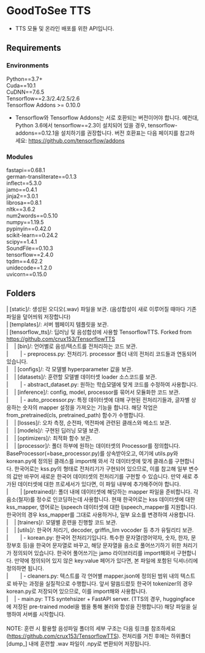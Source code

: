 # GoodToSee TTS

- TTS 모듈 및 온라인 배포를 위한 API입니다.

## Requirements
### Environments
Python==3.7+<br>
Cuda==10.1<br>
CuDNN==7.6.5<br>
Tensorflow==2.3/2.4/2.5/2.6<br>
Tensorflow Addons >= 0.10.0<br>

* Tensorflow와 Tensorflow Addons는 서로 호환되는 버전이어야 합니다. 예컨대, Python 3.6에서 tensorflow==2.3이 설치되어 있을 경우, tensorflow-addons==0.12.1을 설치하기를 권장합니다. 버전 호환표는 다음 페이지를 참고하세요: https://github.com/tensorflow/addons<br>

### Modules
fastapi==0.68.1<br>
german-transliterate==0.1.3<br>
inflect==5.3.0<br>
jamo==0.4.1<br>
jinja2==3.0.1<br>
librosa==0.8.1<br>
nltk==3.6.2<br>
num2words==0.5.10<br>
numpy==1.19.5<br>
pypinyin==0.42.0<br>
scikit-learn==0.24.2<br>
scipy==1.4.1<br>
SoundFile==0.10.3<br>
tensorflow==2.4.0<br>
tqdm==4.62.2<br>
unidecode==1.2.0<br>
uvicorn==0.15.0<br>

## Folders
| [static]/: 생성된 오디오(.wav) 파일을 보관. (음성합성이 새로 이루어질 때마다 기존 파일을 덮어씌워 저장합니다)<br>
| [templates]/: 서버 웹페이지 템플릿을 보관.<br>
| [tensorflow_tts]/: 딥러닝 및 음성합성에 사용할 TensorflowTTS. Forked from https://github.com/crux153/TensorflowTTS<br>
|&nbsp;&nbsp;&nbsp;&nbsp;| [bin]/: 언어별로 음성/텍스트를 전처리하는 코드 보관.<br>
|&nbsp;&nbsp;&nbsp;&nbsp;&nbsp;&nbsp;&nbsp;&nbsp;| - preprocess.py: 전처리기. processor 폴더 내의 전처리 코드들과 연동되어 있습니다.<br>
|&nbsp;&nbsp;&nbsp;&nbsp;| [configs]/: 각 모델별 hyperparameter 값을 보관.<br>
|&nbsp;&nbsp;&nbsp;&nbsp;| [datasets]/: 훈련할 모델별 데이터셋 loader 소스코드를 보관.<br> 
|&nbsp;&nbsp;&nbsp;&nbsp;&nbsp;&nbsp;&nbsp;&nbsp;| - abstract_dataset.py: 원하는 학습모델에 맞게 코드를 수정하여 사용합니다.<br>
|&nbsp;&nbsp;&nbsp;&nbsp;| [inference]/: config, model, processor를 묶어서 모듈화한 코드 보관.<br>
|&nbsp;&nbsp;&nbsp;&nbsp;&nbsp;&nbsp;&nbsp;&nbsp;| - auto_processor.py: 특정 데이터셋에 대해 구현된 전처리기들과, 글자별 상응하는 숫자의 mapper 설정을 가져오는 기능을 합니다. 해당 작업은 from_pretrained(cls, pretrained_path) 함수가 수행합니다.<br>
|&nbsp;&nbsp;&nbsp;&nbsp;| [losses]/: 오차 측정, 순전파, 역전파에 관련된 클래스와 메소드 보관.<br>
|&nbsp;&nbsp;&nbsp;&nbsp;| [models]/: 구현된 딥러닝 모델 보관.<br>
|&nbsp;&nbsp;&nbsp;&nbsp;| [optimizers]/: 최적화 함수 보관.<br>
|&nbsp;&nbsp;&nbsp;&nbsp;| [processor]/: 폴더 하부에 원하는 데이터셋의 Processor를 정의합니다. BaseProcessor(=base_processor.py)를 상속받아오고, 여기에 utils.py와 korean.py에 정의된 클래스를 import해 와서 각 데이터셋에 맞게 클래스를 구현합니다. 한국어로는 kss.py의 형태로 전처리기가 구현되어 있으므로, 이를 참고해 일부 변수의 값만 바꾸어 새로운 한국어 데이터셋의 전처리기를 구현할 수 있습니다. 만약 새로 추가된 데이터셋에 대한 프로세서가 있다면, 이 파일 내부에 추가해주어야 합니다.<br>
|&nbsp;&nbsp;&nbsp;&nbsp;&nbsp;&nbsp;&nbsp;&nbsp;| [pretrained]/: 폴더 내에 데이터셋에 해당하는 mapper 파일을 준비합니다. 각 음소(철자)를 정수로 인코딩하는데 사용합니다. 현재 한국어로는 kss 데이터셋에 대한 kss_mapper, 영어로는 ljspeech 데이터셋에 대한 ljspeech_mapper를 지원합니다. 한국어의 경우 kss_mapper를 그대로 사용하거나, 일부 요소를 변경하여 사용합니다.<br>
|&nbsp;&nbsp;&nbsp;&nbsp;| [trainers]/: 모델별 훈련을 진행할 코드 보관.<br>
|&nbsp;&nbsp;&nbsp;&nbsp;| [utils]/: 한국어 처리기, decoder, griffin_lim vocoder 등 추가 유틸리티 보관.<br>
|&nbsp;&nbsp;&nbsp;&nbsp;&nbsp;&nbsp;&nbsp;&nbsp;| - korean.py: 한국어 전처리기입니다. 특수한 문자열(영어약자, 숫자, 한자, 문장부호 등)을 한국어 문자열로 바꾸고, 해당 문자열을 음소로 풀어쓰기하기 위한 처리기가 정의되어 있습니다. 한국어 풀어쓰기는 jamo 라이브러리를 import해와서 구현합니다. 만약에 정의되어 있지 않은 key:value 페어가 있다면, 본 파일에 포함된 딕셔너리에 정의하면 됩니다.<br>
|&nbsp;&nbsp;&nbsp;&nbsp;&nbsp;&nbsp;&nbsp;&nbsp;| - cleaners.py: 텍스트를 각 언어별 mapper.json에 정의된 범위 내의 텍스트로 바꾸는 과정을 실질적으로 수행합니다. 앞서 말씀드렸듯 한국어 tokenizer의 경우 korean.py로 저장되어 있으므로, 이를 import해와 사용합니다.<br>
|&nbsp;&nbsp;&nbsp;&nbsp;| - main.py: TTS syntehsizer + FastAPI server. (TTS의 경우, huggingface에 저장된 pre-trained model을 웹을 통해 불러와 합성을 진행합니다) 해당 파일을 실행하여 서버를 시작합니다.<br>
<br>
NOTE: 훈련 시 활용할 음성파일 폴더의 세부 구조는 다음 링크를 참조하세요(https://github.com/crux153/TensorflowTTS). 전처리를 거친 후에는 하위폴더 [dump_] 내에 훈련할 .wav 파일이 .npy로 변환되어 저장됩니다.
